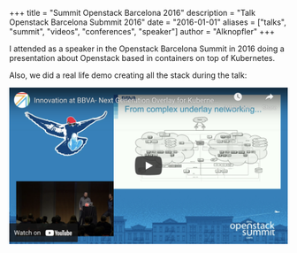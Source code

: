 
+++
title = "Summit Openstack Barcelona 2016"
description = "Talk Openstack Barcelona Submmit 2016"
date = "2016-01-01"
aliases = ["talks", "summit", "videos", "conferences", "speaker"]
author = "Alknopfler"
+++

I attended as a speaker in the Openstack Barcelona Summit in 2016 doing a presentation about Openstack based in containers on top of Kubernetes.

Also, we did a real life demo creating all the stack during the talk:

[![Openstack-Summit-Barcelona-2016](images/summit-openstack1.png)](https://youtu.be/QyGHZ2HCwqY)
